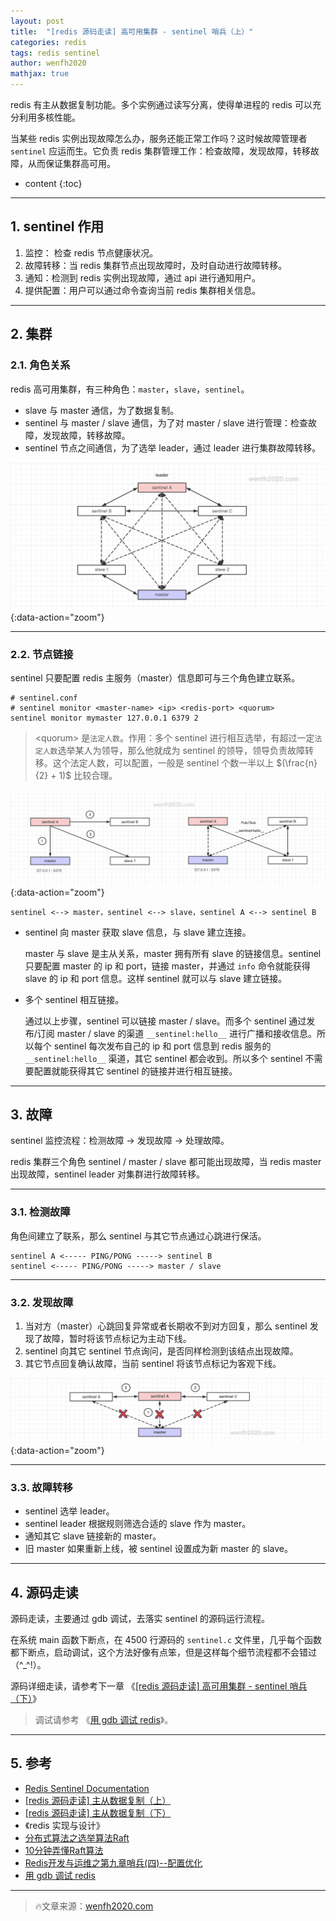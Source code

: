```yaml
---
layout: post
title:  "[redis 源码走读] 高可用集群 - sentinel 哨兵（上）"
categories: redis
tags: redis sentinel
author: wenfh2020
mathjax: true
---
```


redis 有主从数据复制功能。多个实例通过读写分离，使得单进程的 redis 可以充分利用多核性能。

当某些 redis 实例出现故障怎么办，服务还能正常工作吗？这时候故障管理者 `sentinel` 应运而生。它负责 redis 集群管理工作：检查故障，发现故障，转移故障，从而保证集群高可用。



* content
{:toc}

---

## 1. sentinel 作用

1. 监控： 检查 redis 节点健康状况。
2. 故障转移：当 redis 集群节点出现故障时，及时自动进行故障转移。
3. 通知：检测到 redis 实例出现故障，通过 api 进行通知用户。
4. 提供配置：用户可以通过命令查询当前 redis 集群相关信息。

---

## 2. 集群

### 2.1. 角色关系

redis 高可用集群，有三种角色：`master`，`slave`，`sentinel`。

* slave 与 master 通信，为了数据复制。
* sentinel 与 master / slave 通信，为了对 master / slave 进行管理：检查故障，发现故障，转移故障。
* sentinel 节点之间通信，为了选举 leader，通过 leader 进行集群故障转移。

![高可用节点通信关系](/images/2020-06-09-20-24-46.png){:data-action="zoom"}

---

### 2.2. 节点链接

sentinel 只要配置 redis 主服务（master）信息即可与三个角色建立联系。

```shell
# sentinel.conf
# sentinel monitor <master-name> <ip> <redis-port> <quorum>
sentinel monitor mymaster 127.0.0.1 6379 2
```

>\<quorum\> 是`法定人数`。作用：多个 sentinel 进行相互选举，有超过一定`法定人数`选举某人为领导，那么他就成为 sentinel 的领导，领导负责故障转移。这个法定人数，可以配置，一般是 sentinel 个数一半以上 $(\frac{n}{2} + 1)$ 比较合理。

![节点关联](/images/2020-06-09-21-09-04.png){:data-action="zoom"}

```shell
sentinel <--> master，sentinel <--> slave，sentinel A <--> sentinel B
```

* sentinel 向 master 获取 slave 信息，与 slave 建立连接。

   master 与 slave 是主从关系，master 拥有所有 slave 的链接信息。sentinel 只要配置 master 的 ip 和 port，链接 master，并通过 `info` 命令就能获得 slave 的 ip 和 port 信息。这样 sentinel 就可以与 slave 建立链接。

* 多个 sentinel 相互链接。

   通过以上步骤，sentinel 可以链接 master / slave。而多个 sentinel 通过发布/订阅 master / slave 的渠道 `__sentinel:hello__` 进行广播和接收信息。所以每个 sentinel 每次发布自己的 ip 和 port 信息到 redis 服务的 `__sentinel:hello__` 渠道，其它 sentinel 都会收到。所以多个 sentinel 不需要配置就能获得其它 sentinel 的链接并进行相互链接。

---

## 3. 故障

sentinel 监控流程：检测故障 -> 发现故障 -> 处理故障。

redis 集群三个角色 sentinel / master / slave 都可能出现故障，当 redis master 出现故障，sentinel leader 对集群进行故障转移。

---

### 3.1. 检测故障

角色间建立了联系，那么 sentinel 与其它节点通过心跳进行保活。

```shell
sentinel A <----- PING/PONG -----> sentinel B
sentinel <----- PING/PONG -----> master / slave
```

---

### 3.2. 发现故障

1. 当对方（master）心跳回复异常或者长期收不到对方回复，那么 sentinel 发现了故障，暂时将该节点标记为主动下线。
2. sentinel 向其它 sentinel 节点询问，是否同样检测到该结点出现故障。
3. 其它节点回复确认故障，当前 sentinel 将该节点标记为客观下线。

![发现故障](/images/2020-06-10-11-51-36.png){:data-action="zoom"}

---

### 3.3. 故障转移

* sentinel 选举 leader。
* sentinel leader 根据规则筛选合适的 slave 作为 master。
* 通知其它 slave 链接新的 master。
* 旧 master 如果重新上线，被 sentinel 设置成为新 master 的 slave。

---

## 4. 源码走读

源码走读，主要通过 gdb 调试，去落实 sentinel 的源码运行流程。

在系统 main 函数下断点，在 4500 行源码的 `sentinel.c` 文件里，几乎每个函数都下断点，启动调试，这个方法好像有点笨，但是这样每个细节流程都不会错过（^_^!）。

源码详细走读，请参考下一章 《[[redis 源码走读] 高可用集群 - sentinel 哨兵（下）](wenfh2020.com)》

> 调试请参考 《[用 gdb 调试 redis](https://wenfh2020.com/2020/01/05/redis-gdb/)》。

---

## 5. 参考

* [Redis Sentinel Documentation](https://redis.io/topics/sentinel)
* [[redis 源码走读] 主从数据复制（上）](https://wenfh2020.com/2020/05/17/redis-replication/)
* [[redis 源码走读] 主从数据复制（下）](https://wenfh2020.com/2020/05/31/redis-replication-next/)
* 《redis 实现与设计》
* [分布式算法之选举算法Raft](https://blog.csdn.net/cainaioaaa/article/details/79881296)
* [10分钟弄懂Raft算法](http://blog.itpub.net/31556438/viewspace-2637112/)
* [Redis开发与运维之第九章哨兵(四)--配置优化](https://blog.csdn.net/cuiwjava/article/details/99405508)
* [用 gdb 调试 redis](https://wenfh2020.com/2020/01/05/redis-gdb/)

---

> 🔥文章来源：[wenfh2020.com](https://wenfh2020.com/)
